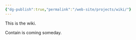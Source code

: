 ```yaml
---
{"dg-publish":true,"permalink":"/web-site/projects/wiki/"}
---
```


This is the wiki.

Contain is coming someday.